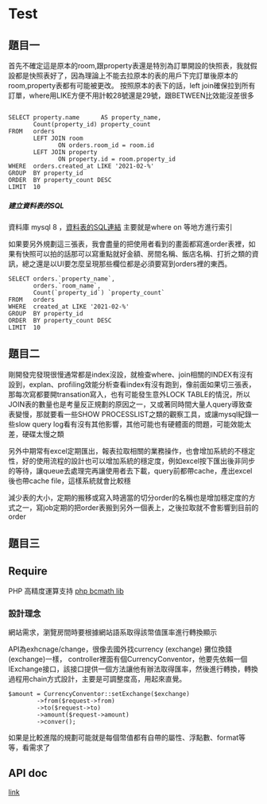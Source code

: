 # Test
## 題目一



首先不確定這是原本的room,跟property表還是特別為訂單開設的快照表，我就假設都是快照表好了，因為理論上不能去拉原本的表的用戶下完訂單後原本的room,property表都有可能被更改。
按照原本的表下的話，left join確保拉到所有訂單，where用LIKE方便不用計較28號還是29號，跟BETWEEN比效能沒差很多

```

SELECT property.name      AS property_name,
       Count(property_id) property_count
FROM   orders
       LEFT JOIN room
              ON orders.room_id = room.id
       LEFT JOIN property
              ON property.id = room.property_id
WHERE  orders.created_at LIKE '2021-02-%'
GROUP  BY property_id
ORDER  BY property_count DESC
LIMIT  10 

```

##### 建立資料表的SQL

資料庫 mysql 8 ，[資料表的SQL連結](asiayo.sql)
主要就是where on 等地方進行索引

如果要另外規劃這三張表，我會盡量的把使用者看到的畫面都寫進order表裡，如果有快照可以拍的話那可以寫重點就好金額、房間名稱、飯店名稱、打折之類的資訊，總之還是以UI要怎麼呈現那些欄位都是必須要寫到orders裡的東西。

```
SELECT orders.`property_name`,
       orders.`room_name`,
       Count(`property_id`) `property_count`
FROM   orders
WHERE  created_at LIKE '2021-02-%'
GROUP  BY property_id
ORDER  BY property_count DESC
LIMIT  10 
```

## 題目二

剛開發完發現很慢通常都是index沒設，就檢查where、join相關的INDEX有沒有設到，explan、profiling效能分析查看index有沒有跑到，像前面如果切三張表，那每次寫都要開transation寫入，也有可能發生意外LOCK TABLE的情況，所以JOIN表的數量也是考量反正規劃的原因之一，又或著同時間大量人query導致查表變慢，那就要看一些SHOW PROCESSLIST之類的觀察工具，或讓mysql紀錄一些slow query log看有沒有其他影響，其他可能也有硬體面的問題，可能效能太差，硬碟太慢之類

另外中期常有excel定期匯出，報表拉取相關的業務操作，也會增加系統的不穩定性，好的使用流程的設計也可以增加系統的穩定度，例如excel按下匯出後非同步的等待，讓queue去處理完再讓使用者去下載，query前都帶cache，產出excel後也帶cache file，這樣系統就會比較穩

減少表的大小，定期的搬移或寫入時適當的切分order的名稱也是增加穩定度的方式之一，寫job定期的把order表搬到另外一個表上，之後拉取就不會影響到目前的order

## 題目三

## Require

PHP 高精度運算支持
[php bcmath lib](https://www.php.net/manual/en/bc.setup.php)

### 設計理念

網站需求，瀏覽房間時要根據網站語系取得該幣值匯率進行轉換顯示

API為exhcnage/change，很像去國外找currency (exchange) 攤位換錢(exchange)一樣，
controller裡面有個CurrencyConventor，他要先依賴一個IExchange接口，該接口提供一個方法讓他有辦法取得匯率，然後進行轉換，轉換過程用chain方式設計，主要是可調整度高，用起來直覺。

```
$amount = CurrencyConventor::setExchange($exchange)
        ->from($request->from)
        ->to($request->to)
        ->amount($request->amount)
        ->conver();
```

如果是比較進階的規劃可能就是每個幣值都有自帶的屬性、浮點數、format等等，看需求了

## API doc
[link](api.md)

